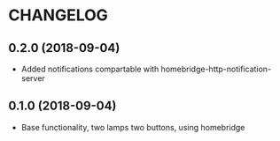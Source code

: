CHANGELOG
=========
## 0.2.0 (2018-09-04)
* Added notifications compartable with homebridge-http-notification-server

## 0.1.0 (2018-09-04)
* Base functionality, two lamps two buttons, using homebridge